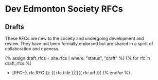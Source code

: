 # Dev Edmonton Society RFCs

## Drafts

These RFCs are new to the society and undergoing development and review. They have not been formally endorsed but are shared in a spirit of collaboration and openess.

{% assign draft_rfcs = site.rfcs | where: "status", "draft" %}
{% for rfc in draft_rfcs %}
 * [RFC-{{ rfc.RFC }}: {{ rfc.title }}]({{ rfc.url }})
{% endfor %}
